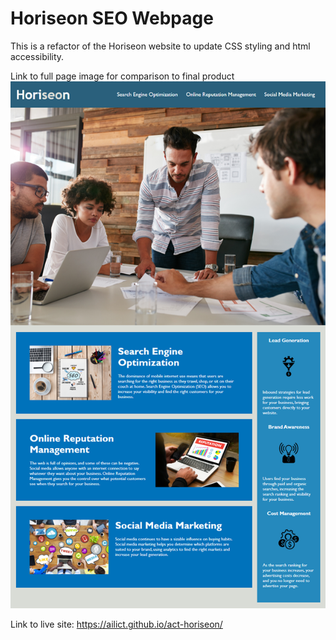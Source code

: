 # Horiseon SEO Webpage
This is a refactor of the Horiseon website to update CSS styling and html accessibility.

Link to full page image for comparison to final product
<img src=./images/horiseon-full-page-final.png></img>

Link to live site: https://ailict.github.io/act-horiseon/
